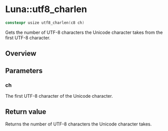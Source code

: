 # Luna::utf8_charlen

```c++
constexpr usize utf8_charlen(c8 ch)
```

Gets the number of UTF-8 characters the Unicode character takes from the first UTF-8 character. 

## Overview


## Parameters
### ch
The first UTF-8 character of the Unicode character. 

## Return value
Returns the number of UTF-8 characters the Unicode character takes. 

